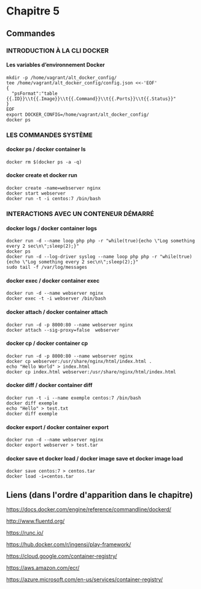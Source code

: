 # Chapitre 5

## Commandes

### INTRODUCTION À LA CLI  DOCKER

#### Les variables d’environnement Docker
```
mkdir -p /home/vagrant/alt_docker_config/ 
tee /home/vagrant/alt_docker_config/config.json <<-'EOF'
{
  "psFormat":"table {{.ID}}\\t{{.Image}}\\t{{.Command}}\\t{{.Ports}}\\t{{.Status}}"
}
EOF
export DOCKER_CONFIG=/home/vagrant/alt_docker_config/
docker ps
```

### LES COMMANDES SYSTÈME

#### docker ps / docker container ls
```
docker rm $(docker ps -a -q)
```

#### docker create et docker run 
```
docker create -name=webserver nginx
docker start webserver
docker run -t -i centos:7 /bin/bash
```

### INTERACTIONS AVEC UN CONTENEUR DÉMARRÉ

#### docker logs / docker container logs
```
docker run -d --name loop php php -r "while(true){echo \"Log something every 2 sec\n\";sleep(2);}"
docker ps
docker run -d --log-driver syslog --name loop php php -r "while(true){echo \"Log something every 2 sec\n\";sleep(2);}"
sudo tail -f /var/log/messages
```

#### docker exec / docker container exec
```
docker run -d --name webserver nginx
docker exec -t -i webserver /bin/bash
```

#### docker attach / docker container attach
```
docker run -d -p 8000:80 --name webserver nginx
docker attach --sig-proxy=false  webserver
```

#### docker cp / docker container cp
```
docker run -d -p 8000:80 --name webserver nginx
docker cp webserver:/usr/share/nginx/html/index.html .
echo "Hello World" > index.html
docker cp index.html webserver:/usr/share/nginx/html/index.html
```

#### docker diff / docker container diff
```
docker run -t -i --name exemple centos:7 /bin/bash
docker diff exemple
echo "Hello" > test.txt
docker diff exemple
```

#### docker export / docker container export
```
docker run -d --name webserver nginx
docker export webserver > test.tar
```

#### docker save et docker load / docker image save et docker image load
```
docker save centos:7 > centos.tar
docker load -i=centos.tar
```


## Liens (dans l'ordre d'apparition dans le chapitre)
https://docs.docker.com/engine/reference/commandline/dockerd/

http://www.fluentd.org/

https://runc.io/

https://hub.docker.com/r/ingensi/play-framework/ 

https://cloud.google.com/container-registry/

https://aws.amazon.com/ecr/

https://azure.microsoft.com/en-us/services/container-registry/

